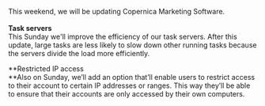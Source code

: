 This weekend, we will be updating Copernica Marketing Software.\
\
**Task servers**\
This Sunday we'll improve the efficiency of our task servers. After this
update, large tasks are less likely to slow down other running tasks
because the servers divide the load more efficiently. 

**Restricted IP access\
**Also on Sunday, we’ll add an option that’ll enable users to restrict
access to their account to certain IP addresses or ranges. This way
they’ll be able to ensure that their accounts are only accessed by their
own computers.
